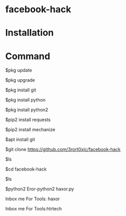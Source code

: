 # facebook-hack
# Installation
# Command

$pkg update

$pkg upgrade

$pkg install git

$pkg install python

$pkg install python2

$pip2 install requests

$pip2 install mechanize

$apt install git

$git clone https://github.com/3rort0xic/facebook-hack

$ls

$cd facebook-hack

$ls

$python2 Eror-python2 haxor.py

Inbox me For Tools: haxor

Inbox me For Tools:htrtech
